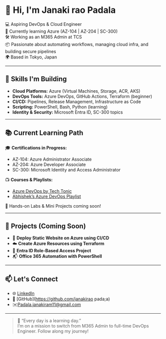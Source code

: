 ﻿# 👋 Hi, I'm Janaki rao Padala

💻 Aspiring DevOps & Cloud Engineer  
🎯 Currently learning Azure (AZ-104 | AZ-204 | SC-300)  
🛠️ Working as an M365 Admin at TCS  
📦 Passionate about automating workflows, managing cloud infra, and building secure pipelines  
🌍 Based in Tokyo, Japan

---

## 🚀 Skills I'm Building

- **Cloud Platforms:** Azure (Virtual Machines, Storage, ACR, AKS)
- **DevOps Tools:** Azure DevOps, GitHub Actions, Terraform (beginner)
- **CI/CD:** Pipelines, Release Management, Infrastructure as Code
- **Scripting:** PowerShell, Bash, Python (learning)
- **Identity & Security:** Microsoft Entra ID, SC-300 topics

---

## 📚 Current Learning Path

🎓 **Certifications in Progress:**
- AZ-104: Azure Administrator Associate
- AZ-204: Azure Developer Associate
- SC-300: Microsoft Identity and Access Administrator

📺 **Courses & Playlists:**
- [Azure DevOps by Tech Tonic](https://youtube.com/playlist?list=PLdpzxOOAlwvIcxgCUyBHVOcWs0Krjx9xR)
- [Abhishek’s Azure DevOps Playlist](#)

🧪 Hands-on Labs & Mini Projects coming soon!

---

## 🔧 Projects (Coming Soon)

- 🚀 **Deploy Static Website on Azure using CI/CD**
- ☁️ **Create Azure Resources using Terraform**
- 🔐 **Entra ID Role-Based Access Project**
- 📬 **Office 365 Automation with PowerShell**

---

## 📫 Let's Connect

- 🌐 [LinkedIn](https://linkedin.com/in/Janakiraopadala)
- 🐙 [GitHub](https://github.com/janakirao pada;a)
- ✉️Padala.janakiram11@gmail.com

---

> 🧠 “Every day is a learning day.”  
> I’m on a mission to switch from M365 Admin to full-time DevOps Engineer. Follow along my journey!
